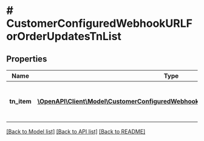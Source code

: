 # # CustomerConfiguredWebhookURLForOrderUpdatesTnList

## Properties

Name | Type | Description | Notes
------------ | ------------- | ------------- | -------------
**tn_item** | [**\OpenAPI\Client\Model\CustomerConfiguredWebhookURLForOrderUpdatesTnListTnItem[]**](CustomerConfiguredWebhookURLForOrderUpdatesTnListTnItem.md) | Contains telephone number(s) to be updated | [optional]

[[Back to Model list]](../../README.md#models) [[Back to API list]](../../README.md#endpoints) [[Back to README]](../../README.md)
